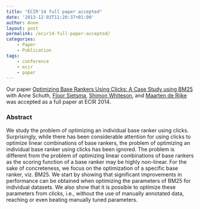 ```yaml
---
title: "ECIR'14 full paper accepted"
date: '2013-12-03T11:20:37+01:00'
author: Anne
layout: post
permalink: /ecir14-full-paper-accepted/
categories:
    - Paper
    - Publication
tags:
    - conference
    - ecir
    - paper
---
```


Our paper [Optimizing Base Rankers Using Clicks: A Case Study using BM25](/publications/schuth2014)
with Anne
Schuth, [Floor Sietsma](http://nl.linkedin.com/pub/floor-sietsma/11/3b0/80b), [Shimon Whiteson](http://staff.science.uva.nl/~whiteson),
and [Maarten de Rijke](http://staff.science.uva.nl/~mdr/) was accepted as a full paper at ECIR 2014.

### Abstract

We study the problem of optimizing an individual base ranker using clicks. Surprisingly, while there has been
considerable attention for using clicks to optimize linear combinations of base rankers, the problem of optimizing an
individual base ranker using clicks has been ignored. The problem is different from the problem of optimizing linear
combinations of base rankers as the scoring function of a base ranker may be highly non-linear. For the sake of
concreteness, we focus on the optimization of a specific base ranker, viz. BM25. We start by showing that significant
improvements in performance can be obtained when optimizing the parameters of BM25 for individual datasets. We also show
that it is possible to optimize these parameters from clicks, i.e., without the use of manually annotated data, reaching
or even beating manually tuned parameters.


